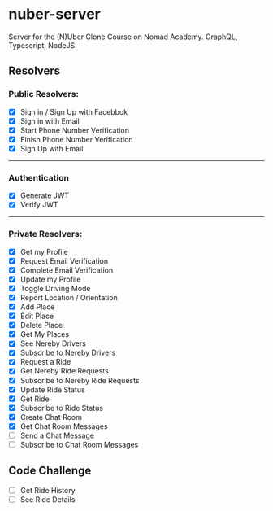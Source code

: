 # nuber-server
Server for the (N)Uber Clone Course on Nomad Academy. GraphQL, Typescript, NodeJS

## Resolvers

### Public Resolvers:

- [x] Sign in / Sign Up with Facebbok
- [x] Sign in with Email
- [x] Start Phone Number Verification
- [x] Finish Phone Number Verification
- [x] Sign Up with Email

---

### Authentication

- [x] Generate JWT
- [x] Verify JWT

---

### Private Resolvers:

- [x] Get my Profile
- [x] Request Email Verification
- [x] Complete Email Verification
- [x] Update my Profile
- [x] Toggle Driving Mode
- [x] Report Location / Orientation
- [x] Add Place
- [x] Edit Place
- [x] Delete Place
- [x] Get My Places
- [x] See Nereby Drivers
- [x] Subscribe to Nereby Drivers
- [x] Request a Ride
- [x] Get Nereby Ride Requests
- [x] Subscribe to Nereby Ride Requests
- [x] Update Ride Status 
- [x] Get Ride
- [x] Subscribe to Ride Status
- [x] Create Chat Room
- [x] Get Chat Room Messages
- [ ] Send a Chat Message
- [ ] Subscribe to Chat Room Messages

## Code Challenge

- [ ] Get Ride History
- [ ] See Ride Details
